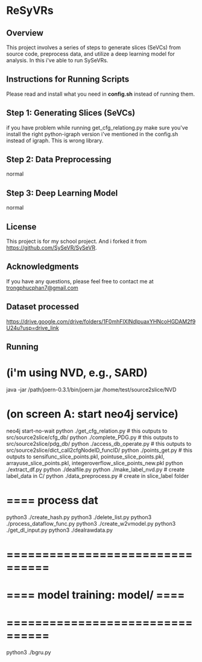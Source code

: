 # ReSyVRs

## Overview
This project involves a series of steps to generate slices (SeVCs) from source code, preprocess data, and utilize a deep learning model for analysis. In this i've able to run SySeVRs. 
## Instructions for Running Scripts
Please read and install what you need in **config.sh** instead of running them.

## Step 1: Generating Slices (SeVCs)
if you have problem while running get_cfg_relationg.py make sure you've install the right python-igraph version i've mentioned in the config.sh instead of igraph. This is wrong library.
## Step 2: Data Preprocessing
normal
## Step 3: Deep Learning Model
normal

## License
This project is for my school project. And i forked it from https://github.com/SySeVR/SySeVR.

## Acknowledgments
If you have any questions, please feel free to contact me at trongphucphan7@gmail.com

## Dataset processed
https://drive.google.com/drive/folders/1F0mhFlXlNdlpuaxYHNcoHGDAM2f9U24u?usp=drive_link

## Running 

# (i'm using NVD, e.g., SARD)
java -jar /path/joern-0.3.1/bin/joern.jar /home/test/source2slice/NVD
# (on screen A: start neo4j service)
neo4j start-no-wait
python ./get_cfg_relation.py # this outputs to src/source2slice/cfg_db/
python ./complete_PDG.py # this outputs to src/source2slice/pdg_db/
python ./access_db_operate.py # this outputs to src/source2slice/dict_call2cfgNodeID_funcID/
python ./points_get.py # this outputs to sensifunc_slice_points.pkl, pointuse_slice_points.pkl, arrayuse_slice_points.pkl, integeroverflow_slice_points_new.pkl
python ./extract_df.py
python ./dealfile.py
python ./make_label_nvd.py # create label_data in C/
python ./data_preprocess.py # create in slice_label folder

# ==== process dat

python3 ./create_hash.py
python3 ./delete_list.py
python3 ./process_dataflow_func.py
python3 ./create_w2vmodel.py
python3 ./get_dl_input.py
python3 ./dealrawdata.py
# ================================ #
# ==== model training: model/ ==== #
# ================================ #


python3 ./bgru.py
